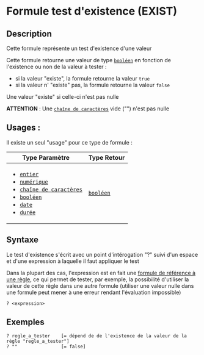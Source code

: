 # Formule test d'existence (EXIST)
## Description
Cette formule représente un test d'existence d'une valeur

Cette formule retourne une valeur de type [`booléen`][valeur-de-retour] en fonction de l'existence ou non de la valeur à tester :
- si la valeur "existe", la formule retourne la valeur `true`
- si la valeur n' "existe" pas, la formule retourne la valeur `false`

Une valeur "existe" si celle-ci n'est pas nulle

__ATTENTION__ :
Une [`chaîne de caractères`][valeur-de-retour] vide ("") n'est pas nulle

## Usages :
Il existe un seul "usage" pour ce type de formule :

|Type Paramètre|Type Retour|
|--------------|-----------|
|<ul><li>[`entier`][valeur-de-retour]</li><li>[`numérique`][valeur-de-retour]</li><li>[`chaîne de caractères`][valeur-de-retour]</li><li>[`booléen`][valeur-de-retour]</li><li>[`date`][valeur-de-retour]</li><li>[`durée`][valeur-de-retour]</li></ul> |[`booléen`][valeur-de-retour]|

## Syntaxe
Le test d'existence s'écrit avec un point d'intérogation "?" suivi d'un espace et d'une expression à laquelle il faut appliquer le test

Dans la plupart des cas, l'expression est en fait une [formule de référence à une règle][formule-reference-regle], ce qui permet de tester, par exemple, la possibilité d'utiliser la valeur de cette règle dans une autre formule (utiliser une valeur nulle dans une formule peut mener à une erreur rendant l'évaluation impossible)

    ? <expression>

## Exemples
    ? regle_a_tester    [= dépend de de l'existence de la valeur de la règle "regle_a_tester"]
    ? ""                [= false]

    
[valeur-de-retour]: ../lexique.md#valeur-de-retour
[formule-reference-regle]: rule_reference.md 